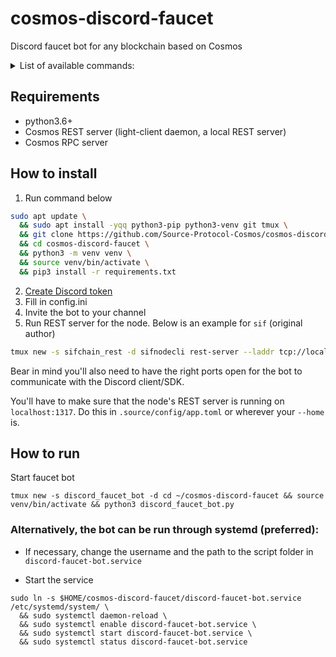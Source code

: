 # cosmos-discord-faucet
Discord faucet bot for any blockchain based on Cosmos


<details>
  <summary>List of available commands:</summary>

1. Request coins through the faucet  
`$request source1lj3rsayj4xtrhp2e3elv4nf7lazxty272zqegr`

Transaction status explanation:  
✅ - means the bot sent a transaction to your address

2. Displays the current status of the node where faucet is running  
`$faucet_status`

3. Show tap address  
`$faucet_address` or `$tap_address`

4. Show transaction information for a specific transaction ID  
`$tx_info 009CEA347EAFD795E8B10088D18156BC15F24362416BEEF1073BFDFD936E19B0`

5. Show address balance  
`$balance source1lj3rsayj4xtrhp2e3elv4nf7lazxty272zqegr`  

</details>  


## Requirements
- python3.6+  
- Cosmos REST server (light-client daemon, a local REST server)  
- Cosmos RPC server  

## How to install  
1. Run command below  
```bash
sudo apt update \
  && sudo apt install -yqq python3-pip python3-venv git tmux \
  && git clone https://github.com/Source-Protocol-Cosmos/cosmos-discord-faucet.git \
  && cd cosmos-discord-faucet \
  && python3 -m venv venv \
  && source venv/bin/activate \
  && pip3 install -r requirements.txt
```
2. [Create Discord token](https://github.com/reactiflux/discord-irc/wiki/Creating-a-discord-bot-&-getting-a-token)  
3. Fill in config.ini  
4. Invite the bot to your channel  
5. Run REST server for the node. Below is an example for `sif` (original author)

```bash
tmux new -s sifchain_rest -d sifnodecli rest-server --laddr tcp://localhost:1317 --node tcp://localhost:26657 --chain-id monkey-bars
```  

Bear in mind you'll also need to have the right ports open for the bot to communicate with the Discord client/SDK.

You'll have to make sure that the node's REST server is running on `localhost:1317`. Do this in `.source/config/app.toml` or wherever your `--home` is.

## How to run

Start faucet bot  
```
tmux new -s discord_faucet_bot -d cd ~/cosmos-discord-faucet && source venv/bin/activate && python3 discord_faucet_bot.py
```
  
### Alternatively, the bot can be run through systemd (preferred):

- If necessary, change the username and the path to the script folder in `discord-faucet-bot.service`

- Start the service  
```
sudo ln -s $HOME/cosmos-discord-faucet/discord-faucet-bot.service /etc/systemd/system/ \
  && sudo systemctl daemon-reload \
  && sudo systemctl enable discord-faucet-bot.service \
  && sudo systemctl start discord-faucet-bot.service \
  && sudo systemctl status discord-faucet-bot.service
```  

